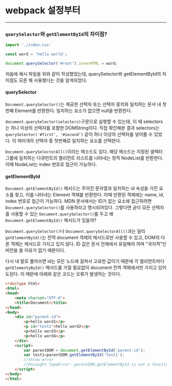 # webpack 설정부터

---
### `querySelector`와 `getElementById`의 차이점?
```javascript
import './index.css'

const word = 'hello world';

document.querySelector('#root').innerHTML = word;
```
처음에 예시 파일을 위와 같이 작성했었는데, querySelector와 getElementById의 차이점도 모른 채 사용했다는 것을 알게되었다.
#### querySelector

`Document.querySelector()`는 제공한 선택자 또는 선택자 뭉치와 일치하는 문서 내 첫 번째 Element를 반환한다. 일치하는 요소가 없으면 null을 반환한다.

`document.querySelector(selectors)`구문으로 실행할 수 있는데, 이 때 selectors는 하나 이상의 선택자를 포함한 DOMString이다. 직접 확인해본 결과 selectors는 `querySelector('#first', '#second')` 같이 하나 이상의 선택자를 넣어줄 수 있었다. 이 여러개의 선택자 중 첫번째로 일치하는 요소를 선택한다.

`Document.querySelectorAll()`이라는 메소드도 있다. 해당 메소드는 지정된 셀렉터 그룹에 일치하는 다큐먼트의 엘리먼트 리스트를 나타내는 정적 NodeList를 반환한다. 이때 NodeList는 index 번호로 접근이 가능하다.

#### getElementById
`Document.getElementById()` 메서드는 주어진 문자열과 일치하는 id 속성을 가진 요소를 찾고, 이를 나타내는 Element 객체를 반환한다. 이때 반환된 객체에는 name, id, index 번호로 접근이 가능하다. MDN 문서에서는 ID가 없는 요소에 접근하려면 `Document.querySelector()`를 사용하라고 명시되어있다. 그렇다면 굳이 모든 선택자를 사용할 수 있는 `Document.querySelector()`를 두고 왜 `Document.getElementById()` 메서드가 있을까? 

`Document.querySelector()`나 `Document.querySelectorAll()`과는 달리 `getElementById()`는 전역 document 객체의 메서드로만 사용할 수 있고, DOM의 다른 객체는 메서드로 가지고 있지 않다. ID 값은 문서 전체에서 유일해야 하며 "국지적"인 버전을 쓸 이유가 없기 때문이다.

다시 내 말로 풀어쓰면 id는 모든 노드에 걸쳐서 고유한 값이기 때문에 각 엘리먼트마다 `getElementyById()` 메서드를 가질 필요없이 document 전역 객체에서만 가지고 있어도된다. 이 때문에 아래와 같은 코드는 오류가 발생하는 것이다.

```html
<!doctype html>
<html>
<head>
    <meta charset="UTF-8">
    <title>Document</title>
</head>
<body>
    <div id="parent-id">
        <p>hello word1</p>
        <p id="test1">hello word2</p>
        <p>hello word3</p>
        <p>hello word4</p>
    </div>
    <script>
        var parentDOM = document.getElementById('parent-id');
        var test1=parentDOM.getElementById('test1');
        //throw error
        //Uncaught TypeError: parentDOM.getElementById is not a function
    </script>
</body>
</html>
```